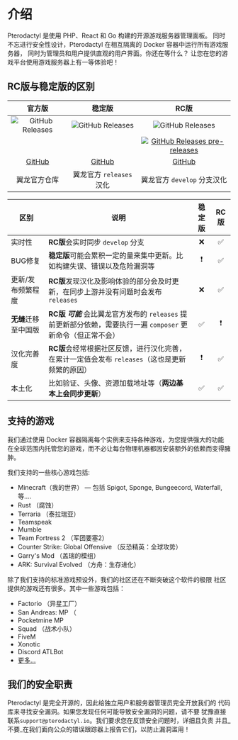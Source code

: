 # 介绍
Pterodactyl 是使用 PHP、React 和 Go 构建的开源游戏服务器管理面板。
同时不忘进行安全性设计，Pterodactyl 在相互隔离的 Docker 容器中运行所有游戏服务器，
同时为管理员和用户提供直观的用户界面。你还在等什么？ 让您在您的游戏平台使用游戏服务器上有一等体验吧！

## RC版与稳定版的区别

|  **官方版**  |  **稳定版**  |  **RC版**  |
|:--------------:|:--------------:|:--------------:|
|  ![GitHub Releases](https://img.shields.io/github/v/release/pterodactyl/panel?style=for-the-badge&logo=appveyor&label=最新发布版本)  | ![GitHub Releases](https://img.shields.io/github/v/release/pterodactyl-china/pterodactyl-chinese-stable?style=for-the-badge&logo=appveyor&label=最新发布版本) | ![GitHub Releases](https://img.shields.io/github/v/release/pterodactyl-china/panel?style=for-the-badge&logo=appveyor&label=最新发布版本)  |
|  |  | [![GitHub Releases pre-releases](https://img.shields.io/github/v/tag/pterodactyl-china/panel?display_name=tag&include_prereleases&style=for-the-badge&logo=appveyor&label=最新预发布版本)](https://github.com/pterodactyl-china/panel/releases) |
| [GitHub](https://github.com/pterodactyl/panel) | [GitHub](https://github.com/pterodactyl-china/pterodactyl-chinese-stable) | [GitHub](https://github.com/pterodactyl-china/panel) |
| 翼龙官方仓库 | 翼龙官方 `releases` 汉化 | 翼龙官方 `develop` 分支汉化 |

|  **区别** |  **说明** |  **稳定版**  |  **RC版**  |
|--------------|--------------|:--------------:|:--------------:|
| 实时性 | **RC版**会实时同步 `develop` 分支 | :x: | :white_check_mark: |
| BUG修复 | **稳定版**可能会累积一定的量来集中更新。比如构建失误、错误以及危险漏洞等 | :heavy_exclamation_mark: | :white_check_mark: |
| 更新/发布频繁程度 | **RC版**发现汉化及影响体验的部分会及时更新，在同步上游并没有问题时会发布 `releases` | :x: | :white_check_mark: |
| **无缝**迁移至中国版 | **RC版** _**可能**_ 会比翼龙官方发布的 `releases` 提前更新部分依赖，需要执行一遍 `composer` 更新命令（但正常不会） | :white_check_mark: | :heavy_exclamation_mark: |
| 汉化完善度 | **RC版**会经常根据社区反馈，进行汉化完善，在累计一定值会发布 `releases`（这也是更新频繁的原因） | :heavy_exclamation_mark: | :white_check_mark: |
| 本土化 | 比如验证、头像、资源加载地址等（**两边基本上会同步更新**） | :white_check_mark: | :white_check_mark: |

## 支持的游戏
我们通过使用 Docker 容器隔离每个实例来支持各种游戏，为您提供强大的功能
在全球范围内托管您的游戏，而不必让每台物理机器都因安装额外的依赖而变得臃肿。

我们支持的一些核心游戏包括:

* Minecraft（我的世界） — 包括 Spigot, Sponge, Bungeecord, Waterfall, 等....
* Rust （腐蚀）
* Terraria （泰拉瑞亚）
* Teamspeak
* Mumble
* Team Fortress 2 （军团要塞2）
* Counter Strike: Global Offensive （反恐精英：全球攻势）
* Garry's Mod （盖瑞的模组）
* ARK: Survival Evolved （方舟：生存进化）

除了我们支持的标准游戏预设外，我们的社区还在不断突破这个软件的极限
社区提供的游戏还有很多。其中一些游戏包括：

* Factorio （异星工厂）
* San Andreas: MP （
* Pocketmine MP
* Squad （战术小队）
* FiveM
* Xonotic
* Discord ATLBot
* [更多...](https://github.com/parkervcp/eggs)

## 我们的安全职责
Pterodactyl 是完全开源的，因此给独立用户和服务器管理员完全开放我们的
代码库来寻找安全漏洞。如果您发现任何可能导致安全漏洞的问题，请不要
犹豫直接联系`support@pterodactyl.io`。我们要求您在反馈安全问题时，详细且负责
并且_不要_在我们面向公众的错误跟踪器上报告它们，以防止漏洞滥用！

